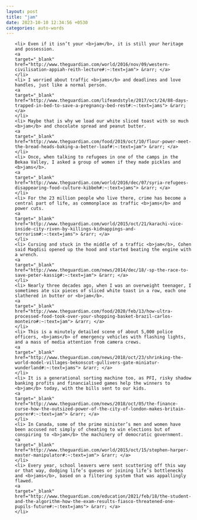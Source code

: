 ```yaml
---
layout: post
title: "jam"
date: 2023-10-10 12:34:56 +0530
categories: auto-words
---
```

<ol>

    <li> Even if it isn’t your <b>jam</b>, it is still your heritage and possession.
    <a 
    target="_blank" 
    href="http://www.theguardian.com/world/2016/nov/09/western-civilisation-appiah-reith-lecture#:~:text=jam"> &rarr; </a>
    </li>
    <li> I worried about traffic <b>jams</b> and deadlines and love handles, just like a normal person.
    <a 
    target="_blank" 
    href="http://www.theguardian.com/lifeandstyle/2017/oct/24/88-days-trapped-in-bed-to-save-a-pregnancy-bed-rest#:~:text=jams"> &rarr; </a>
    </li>
    <li> Maybe that is why we load our white sliced toast with so much <b>jam</b> and chocolate spread and peanut butter.
    <a 
    target="_blank" 
    href="http://www.theguardian.com/food/2019/oct/10/flour-power-meet-the-bread-heads-baking-a-better-loaf#:~:text=jam"> &rarr; </a>
    </li>
    <li> Once, when talking to refugees in one of the camps in the Bekaa Valley, I asked a group of women if they made pickles and <b>jams</b>.
    <a 
    target="_blank" 
    href="http://www.theguardian.com/world/2016/dec/07/syria-refugees-disappearing-food-culture-kibbeh#:~:text=jams"> &rarr; </a>
    </li>
    <li> For the 23 million people who live there, crime has become a central part of life, as commonplace as traffic <b>jams</b> and power cuts.
    <a 
    target="_blank" 
    href="http://www.theguardian.com/world/2015/oct/21/karachi-vice-inside-city-riven-by-killings-kidnappings-and-terrorism#:~:text=jams"> &rarr; </a>
    </li>
    <li> Cursing and stuck in the middle of a traffic <b>jam</b>, Cohen said Maqdisi opened up the hood and started beating the engine with a wrench.
    <a 
    target="_blank" 
    href="http://www.theguardian.com/news/2014/dec/18/-sp-the-race-to-save-peter-kassig#:~:text=jam"> &rarr; </a>
    </li>
    <li> Nearly three decades ago, when I was an overweight teenager, I sometimes ate six pieces of sliced white toast in a row, each one slathered in butter or <b>jam</b>.
    <a 
    target="_blank" 
    href="http://www.theguardian.com/food/2020/feb/13/how-ultra-processed-food-took-over-your-shopping-basket-brazil-carlos-monteiro#:~:text=jam"> &rarr; </a>
    </li>
    <li> This is a minutely detailed scene of about 5,000 police officers, <b>jams</b> of emergency vehicles with flashing lights, and a mass of media attention from camera crews.
    <a 
    target="_blank" 
    href="http://www.theguardian.com/news/2018/oct/23/shrinking-the-world-model-villages-bekonscot-gullivers-gate-miniatur-wunderland#:~:text=jams"> &rarr; </a>
    </li>
    <li> It is a generational sorting machine too, as PFI, risky shadow banking profits and financialised games help the winners to <b>jam</b> today, with the bills sent to our kids.
    <a 
    target="_blank" 
    href="http://www.theguardian.com/news/2018/oct/05/the-finance-curse-how-the-outsized-power-of-the-city-of-london-makes-britain-poorer#:~:text=jam"> &rarr; </a>
    </li>
    <li> In Canada, some of the prime minister’s men and women have been accused not simply of cheating to win elections but of conspiring to <b>jam</b> the machinery of democratic government.
    <a 
    target="_blank" 
    href="http://www.theguardian.com/world/2015/oct/15/stephen-harper-master-manipulator#:~:text=jam"> &rarr; </a>
    </li>
    <li> Every year, school leavers were sent scuttering off this way or that way, dodging life’s queues or joining life’s bottlenecks and <b>jams</b>, based on a filtering system that was appallingly flawed.
    <a 
    target="_blank" 
    href="http://www.theguardian.com/education/2021/feb/18/the-student-and-the-algorithm-how-the-exam-results-fiasco-threatened-one-pupils-future#:~:text=jams"> &rarr; </a>
    </li>